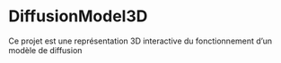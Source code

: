 # DiffusionModel3D
Ce projet est une représentation 3D interactive du fonctionnement d’un modèle de diffusion
